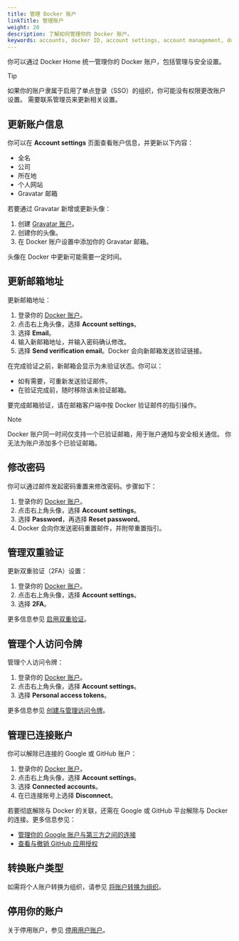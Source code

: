 ```yaml
---
title: 管理 Docker 账户
linkTitle: 管理账户
weight: 20
description: 了解如何管理你的 Docker 账户。
keywords: accounts, docker ID, account settings, account management, docker home
---
```


你可以通过 Docker Home 统一管理你的 Docker 账户，包括管理与安全设置。

> [!TIP]
>
> 如果你的账户隶属于启用了单点登录（SSO）的组织，你可能没有权限更改账户设置。
> 需要联系管理员来更新相关设置。

## 更新账户信息

你可以在 **Account settings** 页面查看账户信息，并更新以下内容：

- 全名
- 公司
- 所在地
- 个人网站
- Gravatar 邮箱

若要通过 Gravatar 新增或更新头像：

1. 创建 [Gravatar 账户](https://gravatar.com/)。
1. 创建你的头像。
1. 在 Docker 账户设置中添加你的 Gravatar 邮箱。

头像在 Docker 中更新可能需要一定时间。

## 更新邮箱地址

更新邮箱地址：

1. 登录你的 [Docker 账户](https://app.docker.com/login)。
1. 点击右上角头像，选择 **Account settings**。
1. 选择 **Email**。
1. 输入新邮箱地址，并输入密码确认修改。
1. 选择 **Send verification email**。Docker 会向新邮箱发送验证链接。

在完成验证之前，新邮箱会显示为未验证状态。你可以：

- 如有需要，可重新发送验证邮件。
- 在验证完成前，随时移除该未验证邮箱。

要完成邮箱验证，请在邮箱客户端中按 Docker 验证邮件的指引操作。

> [!NOTE]
>
> Docker 账户同一时间仅支持一个已验证邮箱，用于账户通知与安全相关通信。
> 你无法为账户添加多个已验证邮箱。

## 修改密码

你可以通过邮件发起密码重置来修改密码。步骤如下：

1. 登录你的 [Docker 账户](https://app.docker.com/login)。
1. 点击右上角头像，选择 **Account settings**。
1. 选择 **Password**，再选择 **Reset password**。
1. Docker 会向你发送密码重置邮件，并附带重置指引。

## 管理双重验证

更新双重验证（2FA）设置：

1. 登录你的 [Docker 账户](https://app.docker.com/login)。
1. 点击右上角头像，选择 **Account settings**。
1. 选择 **2FA**。

更多信息参见
[启用双重验证](../security/2fa/_index.md)。

## 管理个人访问令牌

管理个人访问令牌：

1. 登录你的 [Docker 账户](https://app.docker.com/login)。
1. 点击右上角头像，选择 **Account settings**。
1. 选择 **Personal access tokens**。

更多信息参见
[创建与管理访问令牌](../security/access-tokens.md)。

## 管理已连接账户

你可以解除已连接的 Google 或 GitHub 账户：

1. 登录你的 [Docker 账户](https://app.docker.com/login)。
1. 点击右上角头像，选择 **Account settings**。
1. 选择 **Connected accounts**。
1. 在已连接账号上选择 **Disconnect**。

若要彻底解除与 Docker 的关联，还需在 Google 或 GitHub 平台解除与 Docker 的连接。更多信息参见：

- [管理你的 Google 账户与第三方之间的连接](https://support.google.com/accounts/answer/13533235?hl=en)
- [查看与撤销 GitHub 应用授权](https://docs.github.com/en/apps/using-github-apps/reviewing-and-revoking-authorization-of-github-apps)

## 转换账户类型

如需将个人账户转换为组织，请参见
[将账户转换为组织](../admin/organization/convert-account.md)。

## 停用你的账户

关于停用账户，参见
[停用用户账户](./deactivate-user-account.md)。
